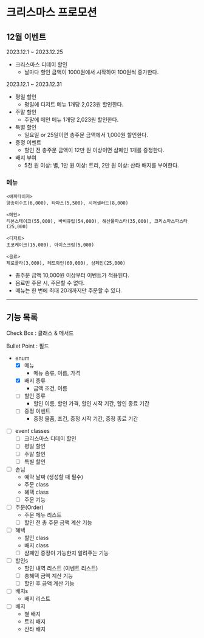 # 크리스마스 프로모션

## 12월 이벤트
2023.12.1 ~ 2023.12.25
- 크리스마스 디데이 할인
  -  날마다 할인 금액이 1000원에서 시작하여 100원씩 증가한다.

2023.12.1 ~ 2023.12.31
- 평일 할인
  - 평일에 디저트 메뉴 1개당 2,023원 할인한다.
- 주말 할인
  - 주말에 메인 메뉴 1개당 2,023원 할인한다.
- 특별 할인
  - 일요일 or 25일이면 총주문 금액에서 1,000원 할인한다.
- 증정 이벤트
  - 할인 전 총주문 금액이 12만 원 이상이면 샴페인 1개를 증정한다.
- 배지 부여
  - 5천 원 이상: 별,
    1만 원 이상: 트리,
    2만 원 이상: 산타 배지를 부여한다.

### 메뉴
```
<애피타이저>
양송이수프(6,000), 타파스(5,500), 시저샐러드(8,000)

<메인>
티본스테이크(55,000), 바비큐립(54,000), 해산물파스타(35,000), 크리스마스파스타(25,000)

<디저트>
초코케이크(15,000), 아이스크림(5,000)

<음료>
제로콜라(3,000), 레드와인(60,000), 샴페인(25,000)
```
- 총주문 금액 10,000원 이상부터 이벤트가 적용된다.
- 음료만 주문 시, 주문할 수 없다.
- 메뉴는 한 번에 최대 20개까지만 주문할 수 있다.
---
## 기능 목록
Check Box : 클래스 & 메서드 

Bullet Point : 필드
- enum 
  - [x] 메뉴
    - 메뉴 종류, 이름, 가격
  - [x] 배지 종류
    - 금액 조건, 이름
  - [ ] 할인 종류
    - 할인 이름, 할인 가격, 할인 시작 기간, 할인 종료 기간
  - [ ] 증정 이벤트
    - 증정 물품, 조건, 증정 시작 기간, 증정 종료 기간
- [ ] event classes
  - [ ] 크리스마스 디데이 할인
  - [ ] 평일 할인
  - [ ] 주말 할인
  - [ ] 특별 할인
- [ ] 손님
  - 예약 날짜 (생성할 때 필수)
  - 주문 class
  - 혜택 class
  - [ ] 주문 기능
- [ ] 주문(Order)
  - 주문 메뉴 리스트
  - [ ] 할인 전 총 주문 금액 계산 기능
- [ ] 혜택
  - 할인 class
  - 배지 class
  - [ ] 샴페인 증정이 가능한지 알려주는 기능
- [ ] 할인s
  - 할인 내역 리스트 (이벤트 리스트)
  - [ ] 총혜택 금액 계산 기능
  - [ ] 할인 후 금액 계산 기능
- [ ] 배지s
  - 배지 리스트
- [ ] 배지 
  - 별 배지
  - 트리 배지
  - 산타 배지